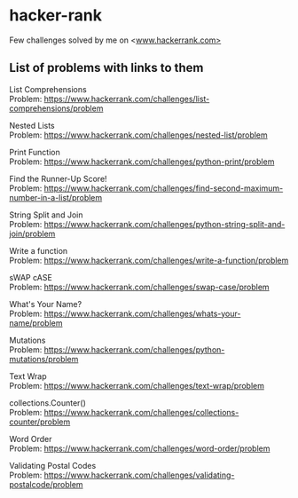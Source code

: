 # hacker-rank

Few challenges solved by me on <www.hackerrank.com>

## List of problems with links to them

List Comprehensions  
Problem: <https://www.hackerrank.com/challenges/list-comprehensions/problem>  

Nested Lists  
Problem: <https://www.hackerrank.com/challenges/nested-list/problem>  

Print Function  
Problem: <https://www.hackerrank.com/challenges/python-print/problem>  

Find the Runner-Up Score!  
Problem: <https://www.hackerrank.com/challenges/find-second-maximum-number-in-a-list/problem>  

String Split and Join  
Problem: <https://www.hackerrank.com/challenges/python-string-split-and-join/problem>

Write a function  
Problem: <https://www.hackerrank.com/challenges/write-a-function/problem>  

sWAP cASE  
Problem: <https://www.hackerrank.com/challenges/swap-case/problem>  

What's Your Name?  
Problem: <https://www.hackerrank.com/challenges/whats-your-name/problem>  

Mutations  
Problem: <https://www.hackerrank.com/challenges/python-mutations/problem>  

Text Wrap  
Problem: <https://www.hackerrank.com/challenges/text-wrap/problem>  

collections.Counter()  
Problem: <https://www.hackerrank.com/challenges/collections-counter/problem>  

Word Order  
Problem: <https://www.hackerrank.com/challenges/word-order/problem>  

Validating Postal Codes  
Problem: <https://www.hackerrank.com/challenges/validating-postalcode/problem>  
